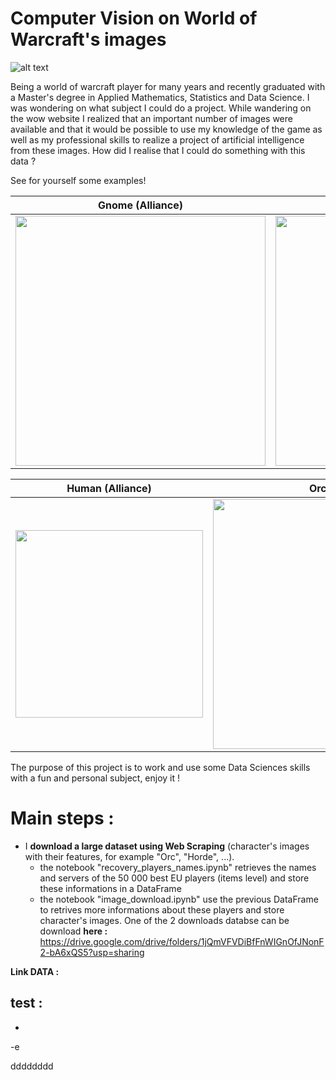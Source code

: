 # Computer Vision on World of Warcraft's images

![alt text](https://upload.wikimedia.org/wikipedia/fr/4/42/World_of_Warcraft_Shadowlands_Logo.png)

Being a world of warcraft player for many years and recently graduated with a Master's degree in Applied Mathematics, Statistics and Data Science. I was wondering on what subject I could do a project. 
While wandering on the wow website I realized that an important number of images were available and that it would be possible to use my knowledge of the game as well as my professional skills to realize a project of artificial intelligence from these images.
How did I realise that I could do something with this data ? 

See for yourself some examples!



Gnome (Alliance)             |  Tauren (Horde)
:-------------------------:|:-------------------------:
<img src="https://wow.zamimg.com/uploads/screenshots/normal/389945-gnome.jpg" width="400" height="400">  |  <img src="https://wow.zamimg.com/uploads/screenshots/normal/858396-tauren.jpg" width="400" height="400"> 

Human (Alliance)             |   Orc (Horde)
:-------------------------:|:-------------------------:
<img src="https://wow.zamimg.com/uploads/screenshots/normal/427531-humain.jpg" width="300" height="300"> | <img src="https://wow.zamimg.com/uploads/screenshots/normal/438665-orc.jpg" width="400" height="400">

The purpose of this project is to work and use some Data Sciences skills with a fun and personal subject, enjoy it !

 # Main steps :
 - I **download a large dataset using Web Scraping** (character's images with their features, for example "Orc", "Horde", ...). 
    - the notebook "recovery_players_names.ipynb" retrieves the names and servers of the 50 000 best EU players (items level) and store these informations in a DataFrame
    - the notebook "image_download.ipynb" use the previous DataFrame to retrives more informations about these players and store character's images.
      One of the 2 downloads databse can be download **here :** https://drive.google.com/drive/folders/1jQmVFVDiBfFnWIGnOfJNonF2-bA6xQS5?usp=sharing







**Link DATA :** 

test :
 - 
 - 
 -e 
 
  dddddddd
 ##
